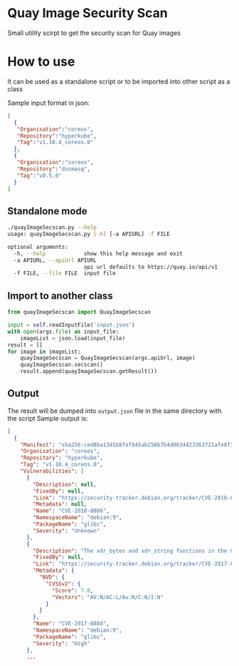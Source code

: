 # Quay Image Security Scan
Small utility scirpt to get the security scan for Quay images

# How to use
It can be used as a standalone script or to be imported into other script as a class

Sample input format in json:
```json
[
  {
   "Organisation":"coreos",
   "Repository":"hyperkube",
   "Tag":"v1.10.4_coreos.0"
  },
  {
   "Organisation":"coreos",
   "Repository":"dnsmasq",
   "Tag":"v0.5.0"
  }
]
```
## Standalone mode
```bash
./quayImageSecscan.py --help
usage: quayImageSecscan.py [-h] [-a APIURL] -f FILE

optional arguments:
  -h, --help            show this help message and exit
  -a APIURL, --apiUrl APIURL
                        api url defaults to https://quay.io/api/v1
  -f FILE, --file FILE  input file
```
## Import to another class
```python
from quayImageSecscan import QuayImageSecscan

input = self.readInputFile('input.json')
with open(args.file) as input_file:
    imageList = json.load(input_file)
result = []
for image in imageList:
    quayImageSecscan = QuayImageSecscan(args.apiUrl, image)
    quayImageSecscan.secscan()
    result.append(quayImageSecscan.getResult())
```

## Output
The result will be dumped into `output.json` file in the same directory with the script
Sample output is:
```json
[
  {
    "Manifest": "sha256:ced8ba1345b8fef845ab256b7b4d0634423363721afe8f306c1a4bc4a75d9a0c",
    "Organisation": "coreos",
    "Repository": "hyperkube",
    "Tag": "v1.10.4_coreos.0",
    "Vulnerabilities": [
      {
        "Description": null,
        "FixedBy": null,
        "Link": "https://security-tracker.debian.org/tracker/CVE-2018-8086",
        "Metadata": null,
        "Name": "CVE-2018-8086",
        "NamespaceName": "debian:9",
        "PackageName": "glibc",
        "Severity": "Unknown"
      },
      {
        "Description": "The xdr_bytes and xdr_string functions in the GNU C Library (aka glibc or libc6) 2.25 mishandle failures of buffer deserialization, which allows remote attackers to cause a denial of service (virtual memory allocation, or memory consumption if an overcommit setting is not used) via a crafted UDP packet to port 111, a related issue to CVE-2017-8779.",
        "FixedBy": null,
        "Link": "https://security-tracker.debian.org/tracker/CVE-2017-8804",
        "Metadata": {
          "NVD": {
            "CVSSv2": {
              "Score": 7.8,
              "Vectors": "AV:N/AC:L/Au:N/C:N/I:N"
            }
          }
        },
        "Name": "CVE-2017-8804",
        "NamespaceName": "debian:9",
        "PackageName": "glibc",
        "Severity": "High"
      },
      ...
```